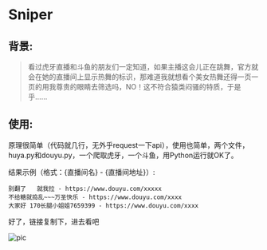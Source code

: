 # Sniper
## 背景:

> 看过虎牙直播和斗鱼的朋友们一定知道，如果主播这会儿正在跳舞，官方就会在她的直播间上显示热舞的标识，那难道我就想看个美女热舞还得一页一页的用我尊贵的眼睛去筛选吗，NO！这不符合猿类闷骚的特质，于是乎......

## 使用:

原理很简单（代码就几行，无外乎request一下api），使用也简单，两个文件，huya.py和douyu.py，一个爬取虎牙，一个斗鱼，用Python运行就OK了。

结果示例（格式：{直播间名} - {直播间地址}）:

```
别翻了   就我拉 - https://www.douyu.com/xxxxx
不给糖就捣乱~~~万圣快乐 - https://www.douyu.com/xxxx
大家好 170长腿小姐姐7659399 - https://www.douyu.com/xxxx
```

好了，链接复制下，进去看吧

![pic](https://pic.superbed.cn/item/5dbaac6abd461d945a7df6df.png)

